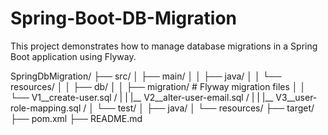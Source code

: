 # Spring-Boot-DB-Migration

This project demonstrates how to manage database migrations in a Spring Boot application using Flyway.

SpringDbMigration/
├── src/
│ ├── main/
│ │ ├── java/
│ │ └── resources/
│ │    ├── db/
│ │       ├── migration/ # Flyway migration files
│ │          └── V1__create-user.sql / 
| |          |__ V2__alter-user-email.sql /
| |          |__ V3__user-role-mapping.sql /
│ └── test/
│ ├── java/
│ └── resources/
├── target/
├── pom.xml
├── README.md
